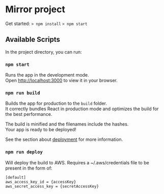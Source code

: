 # Mirror project

Get started: 
`> npm install`
`> npm start`

## Available Scripts

In the project directory, you can run:

### `npm start`

Runs the app in the development mode.\
Open [http://localhost:3000](http://localhost:3000) to view it in your browser.

### `npm run build`

Builds the app for production to the `build` folder.\
It correctly bundles React in production mode and optimizes the build for the best performance.

The build is minified and the filenames include the hashes.\
Your app is ready to be deployed!

See the section about [deployment](https://facebook.github.io/create-react-app/docs/deployment) for more information.

### `npm run deploy`

Will deploy the build to AWS. Requires a ~/.aws/credentials file to be present in the form of: 

```
[default]
aws_access_key_id = {accessKey}
aws_secret_access_key = {secretAccessKey}
```

